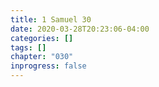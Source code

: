 ```yaml
---
title: 1 Samuel 30
date: 2020-03-28T20:23:06-04:00
categories: []
tags: []
chapter: "030"
inprogress: false
---
```


